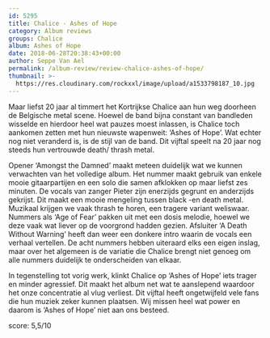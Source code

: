 ```yaml
---
id: 5295
title: Chalice - Ashes of Hope
category: Album reviews
groups: Chalice
album: Ashes of Hope
date: 2018-06-28T20:38:43+00:00
author: Seppe Van Ael
permalink: /album-review/review-chalice-ashes-of-hope/
thumbnail: >-
  https://res.cloudinary.com/rockxxl/image/upload/a1533798187_10.jpg
---
```

Maar liefst 20 jaar al timmert het Kortrijkse Chalice aan hun weg doorheen de Belgische metal scene. Hoewel de band bijna constant van bandleden wisselde en hierdoor heel wat pauzes moest inlassen, is Chalice toch aankomen zetten met hun nieuwste wapenweit: ‘Ashes of Hope’. Wat echter nog niet veranderd is, is de stijl van de band. Dit vijftal speelt na 20 jaar nog steeds hun vertrouwde death/ thrash metal.

Opener ‘Amongst the Damned’ maakt meteen duidelijk wat we kunnen verwachten van het volledige album. Het nummer maakt gebruik van enkele mooie gitaarpartijen en een solo die samen afklokken op maar liefst zes minuten. De vocals van zanger Pieter zijn enerzijds gegrunt en anderzijds gekrijst. Dit maakt een mooie mengeling tussen black -en death metal. Muzikaal krijgen we vaak thrash te horen, een tragere variant weliswaar. Nummers als ‘Age of Fear’ pakken uit met een dosis melodie, hoewel we deze vaak wat liever op de voorgrond hadden gezien. Afsluiter ‘A Death Without Warning’ heeft dan weer een donkere intro waarin de vocals een verhaal vertellen. De acht nummers hebben uiteraard elks een eigen inslag, maar over het algemeen is de variatie die Chalice brengt niet genoeg om alle nummers duidelijk te onderscheiden van elkaar.

In tegenstelling tot vorig werk, klinkt Chalice op ‘Ashes of Hope’ iets trager en minder agressief. Dit maakt het album net wat te aanslepend waardoor het onze concentratie al vlug verliest. Dit vijftal heeft ongetwijfeld vele fans die hun muziek zeker kunnen plaatsen. Wij missen heel wat power en daarom is ‘Ashes of Hope’ niet aan ons besteed.

score: 5,5/10
